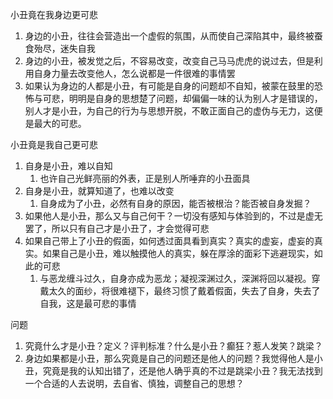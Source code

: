 
小丑竟在我身边更可悲
1. 身边的小丑，往往会营造出一个虚假的氛围，从而使自己深陷其中，最终被蚕食殆尽，迷失自我
2. 身边的小丑，被发觉之后，不容易改变，改变自己马马虎虎的说过去，但是利用自身力量去改变他人，怎么说都是一件很难的事情罢
3. 如果认为身边的人都是小丑，有可能是自身的问题却不自知，被蒙在鼓里的恐怖与可悲，明明是自身的思想楚了问题，却偏偏一味的认为别人才是错误的，别人才是小丑，为自己的行为与思想开脱，不敢正面自己的虚伪与无力，这便是最大的可悲。

小丑竟是我自己更可悲
1. 自身是小丑，难以自知
	1. 也许自己光鲜亮丽的外表，正是别人所唾弃的小丑面具
2. 自身是小丑，就算知道了，也难以改变
	1. 自身成为了小丑，必然有自身的原因，能否被根治？能否被自身发掘？
3. 如果他人是小丑，那么又与自己何干？一切没有感知与体验到的，不过是虚无罢了，所以只有自己才是小丑了，才会觉得可悲
4. 如果自己带上了小丑的假面，如何透过面具看到真实？真实的虚妄，虚妄的真实。如果自己是小丑，难以触摸他人的真实，躲在厚涂的面彩下逃避现实，如此的可悲
	1. 与恶龙缠斗过久，自身亦成为恶龙；凝视深渊过久，深渊将回以凝视。穿戴太久的面纱，将很难褪下，最终习惯了戴着假面，失去了自身，失去了自我，这是最可悲的事情

问题
1. 究竟什么才是小丑？定义？评判标准？什么是小丑？癫狂？惹人发笑？跳梁？
2. 身边如果都是小丑，那么究竟是自己的问题还是他人的问题？我觉得他人是小丑，究竟是我的认知出错了，还是他人确乎真的不过是跳梁小丑？我无法找到一个合适的人去说明，去自省、慎独，调整自己的思想？

